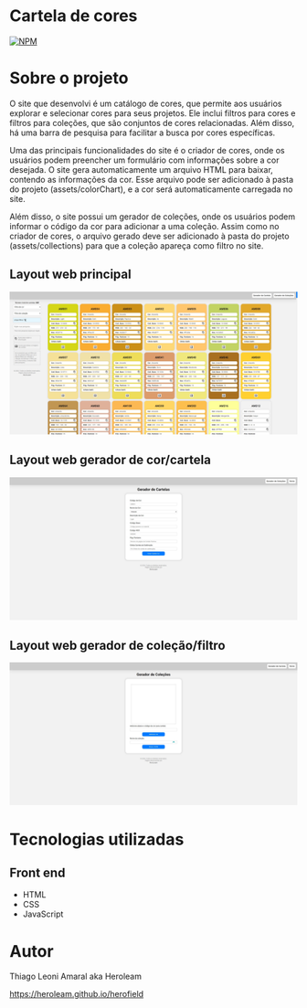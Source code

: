 # Cartela de cores

[![NPM](https://img.shields.io/npm/l/react)](./LICENSE) 

# Sobre o projeto

O site que desenvolvi é um catálogo de cores, que permite aos usuários explorar e selecionar cores para seus projetos. Ele inclui filtros para cores e filtros para coleções, que são conjuntos de cores relacionadas. Além disso, há uma barra de pesquisa para facilitar a busca por cores específicas.

Uma das principais funcionalidades do site é o criador de cores, onde os usuários podem preencher um formulário com informações sobre a cor desejada. O site gera automaticamente um arquivo HTML para baixar, contendo as informações da cor. Esse arquivo pode ser adicionado à pasta do projeto (assets/colorChart), e a cor será automaticamente carregada no site.

Além disso, o site possui um gerador de coleções, onde os usuários podem informar o código da cor para adicionar a uma coleção. Assim como no criador de cores, o arquivo gerado deve ser adicionado à pasta do projeto (assets/collections) para que a coleção apareça como filtro no site.

## Layout web principal
![Web 1](./src/assets/home.jpg)

## Layout web gerador de cor/cartela
![Web 2](./src/assets/gerador-cartela.jpg)

## Layout web gerador de coleção/filtro
![Web 3](./src/assets/gerador-colecoes.jpg)

# Tecnologias utilizadas
## Front end
- HTML
- CSS
- JavaScript

# Autor

Thiago Leoni Amaral aka Heroleam

https://heroleam.github.io/herofield